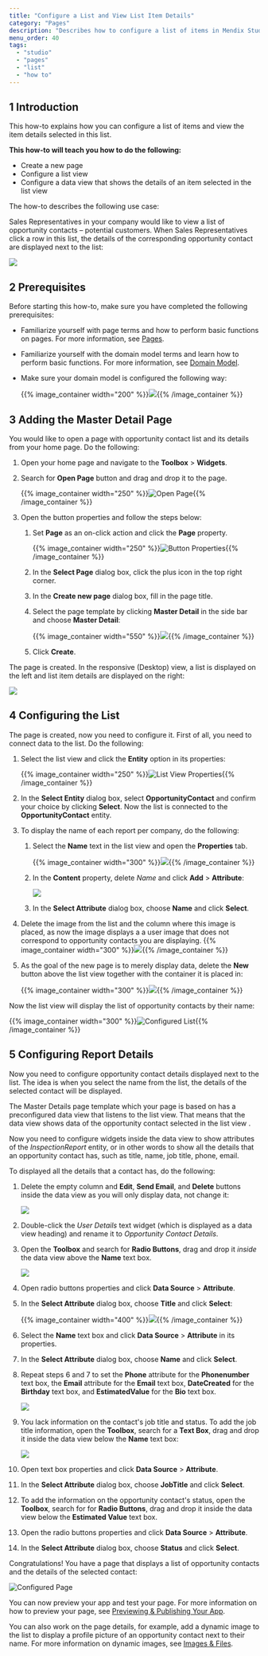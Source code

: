 ```yaml
---
title: "Configure a List and View List Item Details"
category: "Pages"
description: "Describes how to configure a list of items in Mendix Studio."
menu_order: 40
tags:
  - "studio"
  - "pages"
  - "list"
  - "how to"
---
```


## 1 Introduction

This how-to explains how you can configure a list of items and view the item details selected in this list.

**This how-to will teach you how to do the following:**

* Create a new page
* Configure a list view
* Configure a data view that shows the details of an item selected in the list view

The how-to describes the following use case:

Sales Representatives in your company would like to view a list of opportunity contacts – potential customers. When Sales Representatives click a row in this list, the details of the corresponding opportunity contact are displayed next to the list:

![](attachments/pages-how-to-configure-list/configured-page.png)

## 2 Prerequisites

Before starting this how-to, make sure you have completed the following prerequisites:

* Familiarize yourself with page terms and how to perform basic functions on pages. For more information, see [Pages](/studio/page-editor).

* Familiarize yourself with the domain model terms and learn how to perform basic functions. For more information, see [Domain Model](/studio/domain-models).

* Make sure your domain model is configured the following way:

    {{% image_container width="200" %}}![](attachments/pages-how-to-configure-list/domain-model.png){{% /image_container %}}

## 3 Adding the Master Detail Page

You would like to open a page with opportunity contact list and its details from your home page. Do the following:

1. Open your home page and navigate to the **Toolbox** > **Widgets**.

2. Search for **Open Page** button and drag and drop it to the page.

    {{% image_container width="250" %}}![Open Page](attachments/pages-how-to-configure-list/open-page-button.png){{% /image_container %}}

3. Open the button properties and follow the steps below:

    1. Set **Page** as an on-click action and click the **Page** property.

        {{% image_container width="250" %}}![Button Properties](attachments/pages-how-to-configure-list/button-properties.png){{% /image_container %}}

    2.  In the **Select Page** dialog box, click the plus icon in the top right corner.

    3.  In the **Create new page** dialog box, fill in the page title.

    4. Select the page template by clicking **Master Detail** in the side bar and choose **Master Detail**:

        {{% image_container width="550" %}}![](attachments/pages-how-to-configure-list/create-master-detail.png){{% /image_container %}}

    5. Click **Create**.


The page is created. In the responsive (Desktop) view, a list is displayed on the left and list item details are displayed on the right:

![](attachments/pages-how-to-configure-list/master-details.png)

## 4 Configuring the List

The page is created, now you need to configure it. First of all, you need to connect data to the list. Do the following:

1. Select the list view and click the **Entity** option in its properties:

    {{% image_container width="250" %}}![List View Properties](attachments/pages-how-to-configure-list/list-view-entity.png){{% /image_container %}}

2. In the **Select Entity** dialog box, select **OpportunityContact** and confirm your choice by clicking **Select**. Now the list is connected to the **OpportunityContact** entity.

3. To display the name of each report per company, do the following:

    1. Select the **Name** text in the list view and open the **Properties** tab.

        {{% image_container width="300" %}}![](attachments/pages-how-to-configure-list/text.png){{% /image_container %}}

    2. In the **Content** property, delete *Name* and click **Add** > **Attribute**:

        ![](attachments/pages-how-to-configure-list/text-content.png)

    3. In the **Select Attribute** dialog box, choose **Name** and click **Select**.

4. Delete the image from the list and the column where this image is placed, as now the image displays a a user image that does not correspond to opportunity contacts you are displaying.
    {{% image_container width="300" %}}![](attachments/pages-how-to-configure-list/list-with-no-image.png){{% /image_container %}}

5. As the goal of the new page is to merely display data, delete the **New** button above the list view together with the container it is placed in:

    {{% image_container width="300" %}}![](attachments/pages-how-to-configure-list/container.png){{% /image_container %}}

Now the list view will display the list of opportunity contacts by their name:

{{% image_container width="300" %}}![Configured List](attachments/pages-how-to-configure-list/list-configured.png){{% /image_container %}}

## 5 Configuring Report Details

Now you need to configure opportunity contact details displayed next to the list. The idea is when you select the name from the list, the details of the selected contact will be displayed.

The Master Details page template which your page is based on has a preconfigured data view that listens to the list view. That means that the data view shows data of the opportunity contact selected in the list view .

Now you need to configure widgets inside the data view to show attributes of the *InspectionReport* entity, or in other words to show all the details that an opportunity contact has, such as title, name, job title, phone, email.

To displayed all the details that a contact has, do the following:

1. Delete the empty column and **Edit**, **Send Email**, and **Delete** buttons inside the data view as you will only display data, not change it:

    ![](attachments/pages-how-to-configure-list/data-view-buttons.png)

2. Double-click the *User Details* text widget (which is displayed as a data view heading) and rename it to *Opportunity Contact Details*.

3. Open the **Toolbox** and search for **Radio Buttons**, drag and drop it *inside* the data view above the **Name** text box.

    ![](attachments/pages-how-to-configure-list/radio-buttons.png)

4. Open radio buttons properties and click **Data Source** > **Attribute**.

5. In the **Select Attribute** dialog box, choose **Title** and click **Select**:

    {{% image_container width="400" %}}![](attachments/pages-how-to-configure-list/title.png){{% /image_container %}}

6. Select the **Name** text box and click **Data Source** > **Attribute** in its properties.

7. In the **Select Attribute** dialog box, choose **Name** and click **Select**.

8. Repeat steps 6 and 7 to set the **Phone** attribute for the **Phonenumber** text box, the **Email** attribute for the **Email** text box, **DateCreated**  for the **Birthday** text box, and **EstimatedValue** for the **Bio** text box.

    ![](attachments/pages-how-to-configure-list/attributes-replaced.png)

9. You lack information on the contact's job title and status. To add the job title information, open the **Toolbox**, search for a **Text Box**, drag and drop it inside the data view below the **Name** text box:

    ![](attachments/pages-how-to-configure-list/job-title-text-box.png)

10. Open text box properties and click **Data Source** > **Attribute**.

11. In the **Select Attribute** dialog box, choose **JobTitle** and click **Select**.

12. To add the information on the opportunity contact's status, open the **Toolbox**, search for for **Radio Buttons**, drag and drop it inside the data view below the **Estimated Value** text box.

13. Open the radio buttons properties and click **Data Source** > **Attribute**.

14. In the **Select Attribute** dialog box, choose **Status** and click **Select**.

Congratulations! You have a page that displays a list of opportunity contacts and the details of the selected contact:

![Configured Page](attachments/pages-how-to-configure-list/configured-page.png)

You can now preview your app and test your page. For more information on how to preview your page, see [Previewing & Publishing Your App](/studio/publishing-app).

You can also work on the page details, for example, add a dynamic image to the list to display a profile picture of an opportunity contact next to their name. For more information on dynamic images, see [Images & Files](/studio/page-editor-widgets-images-and-files).